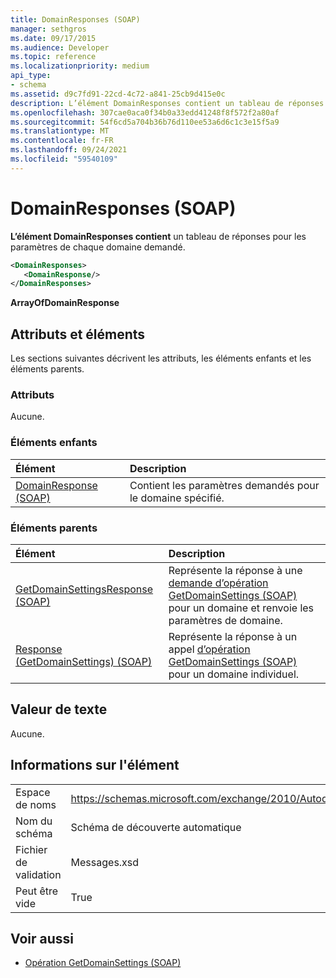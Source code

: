```yaml
---
title: DomainResponses (SOAP)
manager: sethgros
ms.date: 09/17/2015
ms.audience: Developer
ms.topic: reference
ms.localizationpriority: medium
api_type:
- schema
ms.assetid: d9c7fd91-22cd-4c72-a841-25cb9d415e0c
description: L’élément DomainResponses contient un tableau de réponses pour les paramètres de chaque domaine demandé.
ms.openlocfilehash: 307cae0aca0f34b0a33edd41248f8f572f2a80af
ms.sourcegitcommit: 54f6cd5a704b36b76d110ee53a6d6c1c3e15f5a9
ms.translationtype: MT
ms.contentlocale: fr-FR
ms.lasthandoff: 09/24/2021
ms.locfileid: "59540109"
---
```

# <a name="domainresponses-soap"></a>DomainResponses (SOAP)

**L’élément DomainResponses contient** un tableau de réponses pour les paramètres de chaque domaine demandé. 
  
```XML
<DomainResponses>
   <DomainResponse/>
</DomainResponses>
```

 **ArrayOfDomainResponse**
## <a name="attributes-and-elements"></a>Attributs et éléments

Les sections suivantes décrivent les attributs, les éléments enfants et les éléments parents.
  
### <a name="attributes"></a>Attributs

Aucune.
  
### <a name="child-elements"></a>Éléments enfants

|**Élément**|**Description**|
|:-----|:-----|
|[DomainResponse (SOAP)](domainresponse-soap.md) <br/> |Contient les paramètres demandés pour le domaine spécifié.  <br/> |
   
### <a name="parent-elements"></a>Éléments parents

|**Élément**|**Description**|
|:-----|:-----|
|[GetDomainSettingsResponse (SOAP)](getdomainsettingsresponse-soap.md) <br/> |Représente la réponse à une [demande d’opération GetDomainSettings (SOAP)](getdomainsettings-operation-soap.md) pour un domaine et renvoie les paramètres de domaine.  <br/> |
|[Response (GetDomainSettings) (SOAP)](response-getdomainsettingssoap.md) <br/> |Représente la réponse à un appel [d’opération GetDomainSettings (SOAP)](getdomainsettings-operation-soap.md) pour un domaine individuel.  <br/> |
   
## <a name="text-value"></a>Valeur de texte

Aucune.
  
## <a name="element-information"></a>Informations sur l'élément

|||
|:-----|:-----|
|Espace de noms  <br/> |https://schemas.microsoft.com/exchange/2010/Autodiscover  <br/> |
|Nom du schéma  <br/> |Schéma de découverte automatique  <br/> |
|Fichier de validation  <br/> |Messages.xsd  <br/> |
|Peut être vide  <br/> |True  <br/> |
   
## <a name="see-also"></a>Voir aussi

- [Opération GetDomainSettings (SOAP)](getdomainsettings-operation-soap.md)

